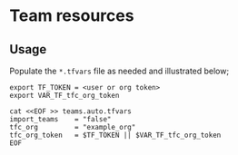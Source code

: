 # Team resources


## Usage

Populate the `*.tfvars` file as needed and illustrated below;



```shell
export TF_TOKEN = <user or org token>
export VAR_TF_tfc_org_token

cat <<EOF >> teams.auto.tfvars
import_teams    = "false"
tfc_org         = "example_org"
tfc_org_token   = $TF_TOKEN || $VAR_TF_tfc_org_token
EOF



```
